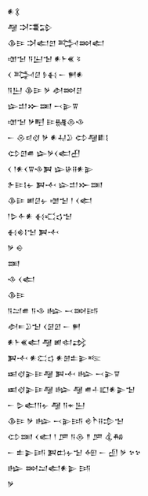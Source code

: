 <div class='block'>
<div class='line'>𒀭𒃽</div>
<div class='line'>𒆷 𒋫𒃮𒁉</div>
<div class='line'>𒆠𒄿 𒋫𒅗𒇻 𒅋𒇷𒅗</div>
<div class='line'>𒌝𒈠 𒀀𒌨𒈠 𒀭𒈨𒌍 𒂟</div>
<div class='line'>𒌋 𒅋𒆪 𒊩𒈬 𒀸 𒂍𒀭</div>
<div class='line'>𒀀𒌨 𒆠𒄿 𒃻 𒀠𒇷𒆪</div>
<div class='line'>𒇽𒄥𒁍𒌅 𒁁𒉌𒐊</div>
<div class='line'>𒌝𒈠 𒃻𒋃 𒄿𒉆𒁲𒈾</div>
<div class='line'>𒀸 𒊮𒁀𒋼 𒃻 𒀭𒄷𒊒 𒌌𒆷𒀾𒋙</div>
<div class='line'>𒌌𒇻𒌑 𒇽𒃻𒌋𒅗𒌷</div>
<div class='line'>𒌋 𒁹𒀭𒌋𒐊𒈾𒀉 𒇽𒄩𒍝𒀭𒉌</div>
<div class='line'>𒉿𒄿𒋙𒉡 𒀉𒋾 𒇽𒄥𒁍𒌅</div>
<div class='line'>𒆠𒄿 𒅖𒆪𒉡 𒌝𒈠 𒁹 𒌋𒅗</div>
<div class='line'>𒁹𒌇𒅆𒀭 𒈬𒄣𒌓𒈠</div>
<div class='line'>𒈬𒄯𒋙𒈠 𒀉𒋾</div>
<div class='line'>𒃻 𒀪</div>
<div class='line'>𒌅</div>
<div class='line'>𒈾 𒌋𒅗</div>
<div class='line'>𒆠𒄿</div>
<div class='line'>𒀀𒁺𒌑 𒀀𒈾 𒈗 𒁁𒇷𒅀</div>
<div class='line'>𒀠𒋰𒊒𒈠 𒌋𒌆𒇻 𒀸 𒂍</div>
<div class='line'>𒀭𒈨𒌍𒅗 𒆷 𒅖𒊕𒃶</div>
<div class='line'>𒀉𒋾 𒀭𒀫𒌓 𒀭𒇡𒉺𒉌𒌈</div>
<div class='line'>𒀜𒋼𒉌𒄿𒆷 𒀉𒋾 𒈗 𒁁𒉌𒐊</div>
<div class='line'>𒀜𒋼𒉌𒄿𒆷 𒈗 𒆷 𒌑𒈦𒊬𒀭𒉌𒈠</div>
<div class='line'>𒀸 𒌇𒅗𒀀𒉡 𒆷 𒀀𒄬𒌨</div>
<div class='line'>𒆠𒄿 𒃻 𒈗 𒁁𒉌𒅀 𒄴𒋻𒍝𒄠𒈠</div>
<div class='line'>𒌌𒌅 𒌋𒅗 𒁹 𒂆 𒀀𒁲 𒈫 𒂆 𒆬𒄀</div>
<div class='line'>𒀸 𒉺𒉌𒅀 𒀉𒆗𒉡𒈠 𒅇 𒀸 𒌺 𒃻 𒆳𒆳</div>
<div class='line'>𒈗 𒇷𒁺𒅗𒀭𒉌 𒅀</div>
<div class='line'>𒃻</div>
</div>